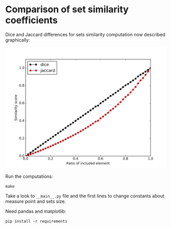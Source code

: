 # Comparison of set similarity coefficients

Dice and Jaccard differences for sets similarity computation now described graphically:

![dice and jaccard comparison](https://github.com/Aluriak/coefficient-comparison/blob/master/results_50measure_100setsize.png)

Run the computations:

    make
    
    

Take a look to `__main__.py` file and the first lines to change constants about measure point and sets size.

Need pandas and matplotlib:

    pip install -r requirements

